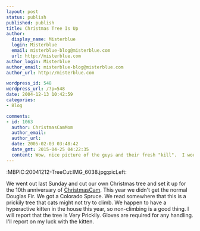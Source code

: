 ```yaml
---
layout: post
status: publish
published: publish
title: Christmas Tree Is Up
author:
  display_name: Misterblue
  login: Misterblue
  email: misterblue-blog@misterblue.com
  url: http://misterblue.com
author_login: Misterblue
author_email: misterblue-blog@misterblue.com
author_url: http://misterblue.com

wordpress_id: 548
wordpress_url: /?p=548
date: 2004-12-13 10:42:59
categories:
- Blog

comments:
- id: 1063
  author: ChristmasCamMom
  author_email: 
  author_url: 
  date: 2005-02-03 03:48:42
  date_gmt: 2015-04-25 04:22:35
  content: Wow, nice picture of the guys and their fresh "kill".  I would like to report that the colorado blue spruce indeed kept the kitten from inside the tree, however, she did like to "undecorate" everything within her "godzilla kitty" reach.
---
```

:MBPIC:20041212-TreeCut:IMG_6038.jpg:picLeft:
<p>
We went out last Sunday and cut our own Christmas tree and set it up for the
10th anniversary of
<a href="http://christmascam.us/">ChristmasCam</a>.
This year we didn't get the normal Douglas Fir.
We got a Colorado Spruce.
We read somewhere that this is a prickily tree that cats might not try to
climb.
We happen to have a hyperactive kitten in the house this year, so
non-climbing is a good thing.
I will report that the tree is Very Prickily.
Gloves are required for any handling.
I'll report on my luck with the kitten.
</p>
